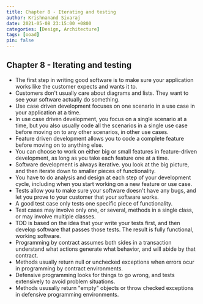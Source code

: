 ```yaml
---
title: Chapter 8 - Iterating and testing
author: Krishnanand Sivaraj
date: 2021-05-08 23:15:00 +0800
categories: [Design, Architecture]
tags: [ooad]
pin: false
---
```


## Chapter 8 - Iterating and testing

- The first step in writing good software is to make sure your application works like the customer expects and wants it to.
- Customers don't usually care about diagrams and lists.  They want to see your software actually do something.
- Use case driven development focuses on one scenario in a use case in your application at a time.
- In use case driven development, you focus on a single scenario at a time, but you also usually code all the scenarios in a single use case before moving on to any other scenarios, in other use cases.
- Feature driven development allows you to code a complete feature before moving on to anything else.
- You can choose to work on either big or small features in feature-driven development, as long as you take each feature one at a time.
- Software development is always iterative.  you look at the big picture, and then iterate down to smaller pieces of functionality.
- You have to do analysis and design at each step of your development cycle, including when you start working on a new feature or use case.
- Tests allow you to make sure your software doesn't have any bugs, and let you prove to your customer that your software works.
- A good test case only tests one specific piece of functionality.
- Test cases may involve only one, or several, methods in a single class, or may involve multiple classes.
- TDD is based on the idea that your write your tests first, and then develop software that passes those tests.  The result is fully functional, working software.
- Programming by contract assumes both sides in a transaction understand what actions generate what behavior, and will abide by that contract.
- Methods usually return null or unchecked exceptions when errors ocur in programming by contract environments.
- Defensive programming looks for things to go wrong, and tests extensively to avoid problem situations.
- Methods ususally return "empty" objects or throw checked exceptions in defensive programming environments.
